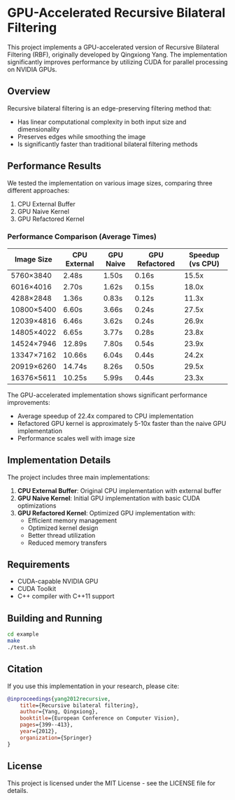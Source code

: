 # GPU-Accelerated Recursive Bilateral Filtering

This project implements a GPU-accelerated version of Recursive Bilateral Filtering (RBF), originally developed by Qingxiong Yang. The implementation significantly improves performance by utilizing CUDA for parallel processing on NVIDIA GPUs.

## Overview

Recursive bilateral filtering is an edge-preserving filtering method that:
- Has linear computational complexity in both input size and dimensionality
- Preserves edges while smoothing the image
- Is significantly faster than traditional bilateral filtering methods

## Performance Results

We tested the implementation on various image sizes, comparing three different approaches:

1. CPU External Buffer
2. GPU Naive Kernel
3. GPU Refactored Kernel

### Performance Comparison (Average Times)

| Image Size | CPU External | GPU Naive | GPU Refactored | Speedup (vs CPU) |
|------------|--------------|-----------|----------------|------------------|
| 5760×3840  | 2.48s        | 1.50s     | 0.16s         | 15.5x           |
| 6016×4016  | 2.70s        | 1.62s     | 0.15s         | 18.0x           |
| 4288×2848  | 1.36s        | 0.83s     | 0.12s         | 11.3x           |
| 10800×5400 | 6.60s        | 3.66s     | 0.24s         | 27.5x           |
| 12039×4816 | 6.46s        | 3.62s     | 0.24s         | 26.9x           |
| 14805×4022 | 6.65s        | 3.77s     | 0.28s         | 23.8x           |
| 14524×7946 | 12.89s       | 7.80s     | 0.54s         | 23.9x           |
| 13347×7162 | 10.66s       | 6.04s     | 0.44s         | 24.2x           |
| 20919×6260 | 14.74s       | 8.26s     | 0.50s         | 29.5x           |
| 16376×5611 | 10.25s       | 5.99s     | 0.44s         | 23.3x           |

The GPU-accelerated implementation shows significant performance improvements:
- Average speedup of 22.4x compared to CPU implementation
- Refactored GPU kernel is approximately 5-10x faster than the naive GPU implementation
- Performance scales well with image size

## Implementation Details

The project includes three main implementations:

1. **CPU External Buffer**: Original CPU implementation with external buffer
2. **GPU Naive Kernel**: Initial GPU implementation with basic CUDA optimizations
3. **GPU Refactored Kernel**: Optimized GPU implementation with:
   - Efficient memory management
   - Optimized kernel design
   - Better thread utilization
   - Reduced memory transfers

## Requirements

- CUDA-capable NVIDIA GPU
- CUDA Toolkit
- C++ compiler with C++11 support

## Building and Running

```bash
cd example
make
./test.sh
```

## Citation

If you use this implementation in your research, please cite:

```bibtex
@inproceedings{yang2012recursive,
    title={Recursive bilateral filtering},
    author={Yang, Qingxiong},
    booktitle={European Conference on Computer Vision},
    pages={399--413},
    year={2012},
    organization={Springer}
}
```

## License

This project is licensed under the MIT License - see the LICENSE file for details.
